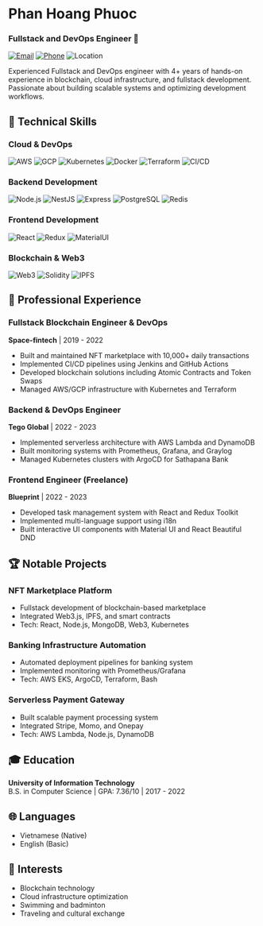 # Phan Hoang Phuoc
### Fullstack and DevOps Engineer 🚀

[![Email](https://img.shields.io/badge/-phuocpro8199@gmail.com-D14836?style=flat&logo=gmail&logoColor=white)](mailto:phuocpro8199@gmail.com)
[![Phone](https://img.shields.io/badge/-0981415287-25D366?style=flat&logo=whatsapp&logoColor=white)](tel:+840981415287)
![Location](https://img.shields.io/badge/-Ho%20Chi%20Minh%20City,%20Vietnam-239120?style=flat)

Experienced Fullstack and DevOps engineer with 4+ years of hands-on experience in blockchain, cloud infrastructure, and fullstack development. Passionate about building scalable systems and optimizing development workflows.

## 🔧 Technical Skills

### **Cloud & DevOps**
![AWS](https://img.shields.io/badge/AWS-232F3E?style=flat&logo=amazon-aws&logoColor=white)
![GCP](https://img.shields.io/badge/Google_Cloud-4285F4?style=flat&logo=google-cloud&logoColor=white)
![Kubernetes](https://img.shields.io/badge/kubernetes-326CE5?style=flat&logo=kubernetes&logoColor=white)
![Docker](https://img.shields.io/badge/Docker-2496ED?style=flat&logo=docker&logoColor=white)
![Terraform](https://img.shields.io/badge/Terraform-7B42BC?style=flat&logo=terraform&logoColor=white)
![CI/CD](https://img.shields.io/badge/CI/CD-FF6C37?style=flat&logo=githubactions&logoColor=white)

### **Backend Development**
![Node.js](https://img.shields.io/badge/Node.js-339933?style=flat&logo=nodedotjs&logoColor=white)
![NestJS](https://img.shields.io/badge/NestJS-E0234E?style=flat&logo=nestjs&logoColor=white)
![Express](https://img.shields.io/badge/Express-000000?style=flat&logo=express&logoColor=white)
![PostgreSQL](https://img.shields.io/badge/PostgreSQL-4169E1?style=flat&logo=postgresql&logoColor=white)
![Redis](https://img.shields.io/badge/Redis-DC382D?style=flat&logo=redis&logoColor=white)

### **Frontend Development**
![React](https://img.shields.io/badge/React-61DAFB?style=flat&logo=react&logoColor=black)
![Redux](https://img.shields.io/badge/Redux-764ABC?style=flat&logo=redux&logoColor=white)
![MaterialUI](https://img.shields.io/badge/Material_UI-0081CB?style=flat&logo=mui&logoColor=white)

### **Blockchain & Web3**
![Web3](https://img.shields.io/badge/Web3.js-F16822?style=flat&logo=web3dotjs&logoColor=white)
![Solidity](https://img.shields.io/badge/Solidity-363636?style=flat&logo=solidity&logoColor=white)
![IPFS](https://img.shields.io/badge/IPFS-65C2CB?style=flat&logo=ipfs&logoColor=white)

## 💼 Professional Experience

### **Fullstack Blockchain Engineer & DevOps**  
**Space-fintech** | 2019 - 2022  
- Built and maintained NFT marketplace with 10,000+ daily transactions
- Implemented CI/CD pipelines using Jenkins and GitHub Actions
- Developed blockchain solutions including Atomic Contracts and Token Swaps
- Managed AWS/GCP infrastructure with Kubernetes and Terraform

### **Backend & DevOps Engineer**  
**Tego Global** | 2022 - 2023  
- Implemented serverless architecture with AWS Lambda and DynamoDB
- Built monitoring systems with Prometheus, Grafana, and Graylog
- Managed Kubernetes clusters with ArgoCD for Sathapana Bank

### **Frontend Engineer (Freelance)**  
**Blueprint** | 2022 - 2023  
- Developed task management system with React and Redux Toolkit
- Implemented multi-language support using i18n
- Built interactive UI components with Material UI and React Beautiful DND

## 🏆 Notable Projects

### **NFT Marketplace Platform**
- Fullstack development of blockchain-based marketplace
- Integrated Web3.js, IPFS, and smart contracts
- Tech: React, Node.js, MongoDB, Web3, Kubernetes

### **Banking Infrastructure Automation**
- Automated deployment pipelines for banking system
- Implemented monitoring with Prometheus/Grafana
- Tech: AWS EKS, ArgoCD, Terraform, Bash

### **Serverless Payment Gateway**
- Built scalable payment processing system
- Integrated Stripe, Momo, and Onepay
- Tech: AWS Lambda, Node.js, DynamoDB

## 🎓 Education
**University of Information Technology**  
B.S. in Computer Science | GPA: 7.36/10 | 2017 - 2022

## 🌐 Languages
- Vietnamese (Native)
- English (Basic)

## 🎯 Interests
- Blockchain technology
- Cloud infrastructure optimization
- Swimming and badminton
- Traveling and cultural exchange
